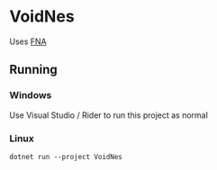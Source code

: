 # VoidNes

Uses [FNA](https://github.com/FNA-XNA/FNA/)

## Running

### Windows

Use Visual Studio / Rider to run this project as normal

### Linux

`dotnet run --project VoidNes`

